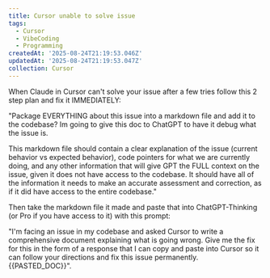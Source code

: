 ```yaml
---
title: Cursor unable to solve issue
tags:
  - Cursor
  - VibeCoding
  - Programming
createdAt: '2025-08-24T21:19:53.046Z'
updatedAt: '2025-08-24T21:19:53.047Z'
collection: Cursor
---
```

When Claude in Cursor can't solve your issue after a few tries follow this 2 step plan and fix it IMMEDIATELY:

"Package EVERYTHING about this issue into a markdown file and add it to the codebase? Im going to give this doc to ChatGPT to have it debug what the issue is. 

This markdown file should contain a clear explanation of the issue (current behavior vs expected behavior), code pointers for what we are currently doing, and any other information that will give GPT the FULL context on the issue, given it does not have access to the codebase. It should have all of the information it needs to make an accurate assessment and correction, as if it did have access to the entire codebase."

Then take the markdown file it made and paste that into ChatGPT-Thinking (or Pro if you have access to it) with this prompt:

"I'm facing an issue in my codebase and asked Cursor to write a comprehensive document explaining what is going wrong. Give me the fix for this in the form of a response that I can copy and paste into Cursor so it can follow your directions and fix this issue permanently. {{PASTED_DOC}}".
